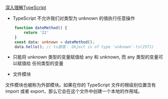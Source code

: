 [深入理解TypeScript](https://jkchao.github.io/typescript-book-chinese/)

- TypeScript 不允许我们对类型为 unknown 的值执行任意操作
```ts
    function dateMethod() {
        return '22'
    }
    const data: unknown = dateMethod();
    data.hello(); // ts报错： Object is of type 'unknown'.ts(2571)
```
- 只能将 unknown 类型的变量赋值给 any 和 unknown, 而 any 类型的变量可以赋值给 任何类型的变量

- 文件模块

文件模块也被称为外部模块。如果在你的 TypeScript 文件的根级别位置含有 import 或者 export，那么它会在这个文件中创建一个本地的作用域。